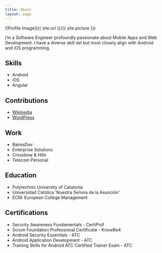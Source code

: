 ```yaml
---
title: About
layout: page
---
```

![Profile Image]({{ site.url }}/{{ site.picture }})

<p>I’m a Software Engineer profoundly passionate about Mobile Apps and Web Development.
I have a diverse skill set but most closely align with Android and iOS programming.</p>

<h2>Skills</h2>

<ul class="skill-list">
	<li>Android</li>
	<li>iOS</li>
	<li>Angular</li>
</ul>

<h2>Contributions</h2>

<ul>
	<li><a href="https://github.com/wikimedia/apps-android-wikipedia/commits?author=jorgecasariego">Wikipedia</a></li>
	<li><a href="https://github.com/wordpress-mobile/WordPress-Android/commits?author=jorgecasariego">WordPress</a></li>
</ul>

<h2>Work</h2>

<ul>
	<li>BairesDev</li>
	<li>Enterprise Solutions</li>
	<li>Crossbow & Hills</li>
	<li>Telecom Personal</li>

</ul>

<h2>Education</h2>

<ul>
	<li>Polytechnic University of Catalonia</li>
	<li>Universidad Católica 'Nuestra Señora de la Asunción'</li>
	<li>ECM: European College Management</li>
</ul>

<h2>Certifications</h2>

<ul>
	<li>Security Awareness Fundamentals - CertiProf</li>
	<li>Scrum Foundation Professional Certificate - KnowBe4</li>
	<li>Android Security Essentials - ATC</li>
	<li>Android Application Development - ATC</li>
	<li>Training Skills for Android ATC Certified Trainer Exam - ATC</li>
</ul>
